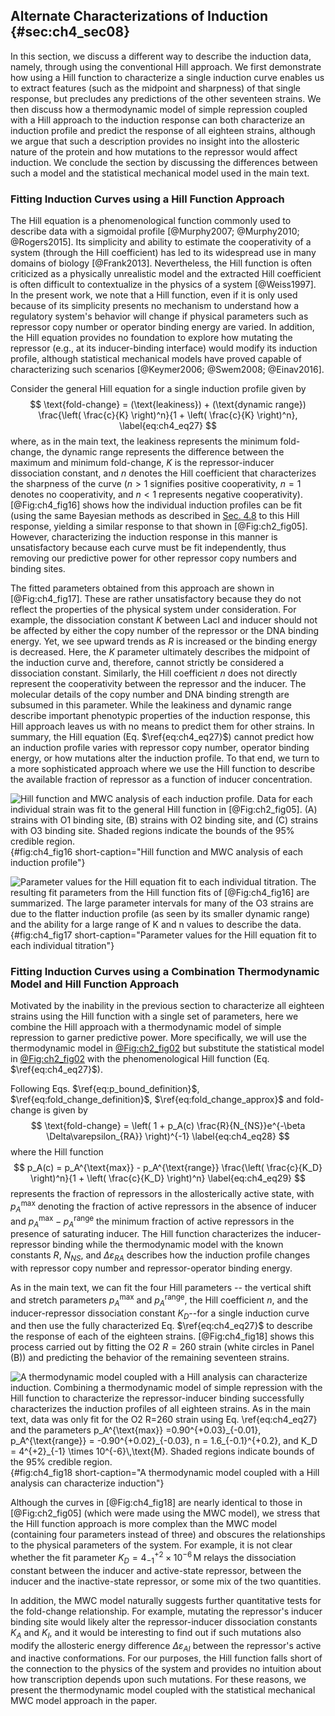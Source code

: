 ## Alternate Characterizations of Induction {#sec:ch4_sec08}

In this section, we discuss a different way to describe the induction data,
namely, through using the conventional Hill approach. We first demonstrate how
using a Hill function to characterize a single induction curve enables us to
extract features (such as the midpoint and sharpness) of that single response,
but precludes any predictions of the other seventeen strains. We then discuss
how a thermodynamic model of simple repression coupled with a Hill approach to
the induction response can both characterize an induction profile and predict
the response of all eighteen strains, although we argue that such a description
provides no insight into the allosteric nature of the protein and how mutations
to the repressor would affect induction. We conclude the section by discussing
the differences between such a model and the statistical mechanical model used
in the main text.

### Fitting Induction Curves using a Hill Function Approach

The Hill equation is a phenomenological function commonly used to describe data
with a sigmoidal profile [@Murphy2007; @Murphy2010; @Rogers2015]. Its simplicity
and ability to estimate the cooperativity of a system (through the Hill
coefficient) has led to its widespread use in many domains of biology
[@Frank2013]. Nevertheless, the Hill function is often criticized as a
physically unrealistic model and the extracted Hill coefficient is often
difficult to contextualize in the physics of a system [@Weiss1997]. In the
present work, we note that a Hill function, even if it is only used because of
its simplicity presents no mechanism to understand how a regulatory system's
behavior will change if physical parameters such as repressor copy number or
operator binding energy are varied. In addition, the Hill equation provides no
foundation to explore how mutating the repressor (e.g., at its inducer-binding
interface) would modify its induction profile, although statistical mechanical
models have proved capable of characterizing such scenarios [@Keymer2006;
@Swem2008; @Einav2016].

Consider the general Hill equation for a single induction profile given
by 
$$
\text{fold-change} = (\text{leakiness}) + (\text{dynamic range}) 
\frac{\left( \frac{c}{K} \right)^n}{1 + \left( \frac{c}{K} \right)^n},
\label{eq:ch4_eq27}
$$
where, as in the main text, the leakiness represents the minimum fold-change,
the dynamic range represents the difference between the maximum and minimum
fold-change, $K$ is the repressor-inducer dissociation constant, and $n$ denotes
the Hill coefficient that characterizes the sharpness of the curve ($n > 1$
signifies positive cooperativity, $n = 1$ denotes no cooperativity, and $n < 1$
represents negative cooperativity). [@Fig:ch4_fig16] shows how the individual
induction profiles can be fit (using the same Bayesian methods as described in
[Sec. 4.8](#sec:ch4_sec09) to this Hill response, yielding a similar response to
that shown in [@Fig:ch2_fig05]. However, characterizing the induction response
in this manner is unsatisfactory because each curve must be fit independently,
thus removing our predictive power for other repressor copy numbers and binding
sites.

The fitted parameters obtained from this approach are shown in [@Fig:ch4_fig17].
These are rather unsatisfactory because they do not reflect the properties of
the physical system under consideration. For example, the dissociation constant
$K$ between LacI and inducer should not be affected by either the copy number of
the repressor or the DNA binding energy. Yet, we see upward trends as $R$ is
increased or the binding energy is decreased. Here, the $K$ parameter ultimately
describes the midpoint of the induction curve and, therefore, cannot strictly be
considered a dissociation constant. Similarly, the Hill coefficient $n$ does not
directly represent the cooperativity between the repressor and the inducer. The
molecular details of the copy number and DNA binding strength are subsumed in
this parameter. While the leakiness and dynamic range describe important
phenotypic properties of the induction response, this Hill approach leaves us
with no means to predict them for other strains. In summary, the Hill equation
(Eq. $\ref{eq:ch4_eq27}$) cannot predict how an induction profile varies with
repressor copy number, operator binding energy, or how mutations alter the
induction profile. To that end, we turn to a more sophisticated approach where
we use the Hill function to describe the available fraction of repressor as a
function of inducer concentration.

![**Hill function and MWC analysis of each induction profile.** Data for each
individual strain was fit to the general Hill function in [@Fig:ch2_fig05]. (A)
strains with O1 binding site, (B) strains with O2 binding site, and (C) strains
with O3 binding site. Shaded regions indicate the bounds of the 95\% credible
region.](ch4_fig16){#fig:ch4_fig16 short-caption="Hill function and MWC analysis
of each induction profile"}

![**Parameter values for the Hill equation fit to each individual titration.**
The resulting fit parameters from the Hill function fits of [@Fig:ch4_fig16] are
summarized. The large parameter intervals for many of the O3 strains are due to
the flatter induction profile (as seen by its smaller dynamic range) and the
ability for a large range of $K$ and $n$ values to describe the
data.](ch4_fig17){#fig:ch4_fig17 short-caption="Parameter values for the Hill
equation fit to each individual titration"}

### Fitting Induction Curves using a Combination Thermodynamic Model and Hill Function Approach

Motivated by the inability in the previous section to characterize all eighteen
strains using the Hill function with a single set of parameters, here we combine
the Hill approach with a thermodynamic model of simple repression to garner
predictive power. More specifically, we will use the thermodynamic model in
[@Fig:ch2_fig02](A) but substitute the statistical model in [@Fig:ch2_fig02](B)
with the phenomenological Hill function (Eq. $\ref{eq:ch4_eq27}$).

Following Eqs. $\ref{eq:p_bound_definition}$, $\ref{eq:fold_change_definition}$,
$\ref{eq:fold_change_approx}$ and fold-change is given by
$$
\text{fold-change} = \left( 1 + p_A(c) \frac{R}{N_{NS}}e^{-\beta
\Delta\varepsilon_{RA}} \right)^{-1}
\label{eq:ch4_eq28}
$$
where the Hill function
$$
p_A(c) = p_A^{\text{max}} - p_A^{\text{range}}
\frac{\left( \frac{c}{K_D} \right)^n}{1 + \left( \frac{c}{K_D} \right)^n}
\label{eq:ch4_eq29}
$$
represents the fraction of repressors in the allosterically active state, with
$p_A^{\text{max}}$ denoting the fraction of active repressors in the absence of
inducer and $p_A^{\text{max}} - p_A^{\text{range}}$ the minimum fraction of
active repressors in the presence of saturating inducer. The Hill function
characterizes the inducer-repressor binding while the thermodynamic model with
the known constants $R$, $N_{NS}$, and $\Delta\varepsilon_{RA}$ describes how
the induction profile changes with repressor copy number and repressor-operator
binding energy.

As in the main text, we can fit the four Hill parameters -- the vertical shift
and stretch parameters $p_A^{\text{max}}$ and $p_A^{\text{range}}$, the Hill
coefficient $n$, and the inducer-repressor dissociation constant $K_D$--for a
single induction curve and then use the fully characterized Eq.
$\ref{eq:ch4_eq27}$ to describe the response of each of the eighteen strains.
[@Fig:ch4_fig18] shows this process carried out by fitting the O2 $R=260$ strain
(white circles in Panel (B)) and predicting the behavior of the remaining
seventeen strains.

![**A thermodynamic model coupled with a Hill analysis can characterize
induction.** Combining a thermodynamic model of simple repression with the Hill
function to characterize the repressor-inducer binding successfully
characterizes the induction profiles of all eighteen strains. As in the main
text, data was only fit for the O2 $R=260$ strain using Eq. $\ref{eq:ch4_eq27}$
and the parameters $p_A^{\text{max}} =0.90^{+0.03}_{-0.01}$, $p_A^{\text{range}}
= -0.90^{+0.02}_{-0.03}$, $n = 1.6_{-0.1}^{+0.2}$, and $K_D = 4^{+2}_{-1} \times
10^{-6}\,\text{M}$. Shaded regions indicate bounds of the 95% credible
region.](ch4_fig18){#fig:ch4_fig18 short-caption="A thermodynamic model coupled
with a Hill analysis can characterize induction"}

Although the curves in [@Fig:ch4_fig18] are nearly identical to those in
[@Fig:ch2_fig05] (which were made using the MWC model), we stress that the Hill
function approach is more complex than the MWC model (containing four parameters
instead of three) and obscures the relationships to the physical parameters of
the system. For example, it is not clear whether the fit parameter $K_D =
4^{+2}_{-1} \times 10^{-6}\,\text{M}$ relays the dissociation constant between
the inducer and active-state repressor, between the inducer and the
inactive-state repressor, or some mix of the two quantities.

In addition, the MWC model naturally suggests further quantitative tests for the
fold-change relationship. For example, mutating the repressor's inducer binding
site would likely alter the repressor-inducer dissociation constants $K_A$ and
$K_I$, and it would be interesting to find out if such mutations also modify the
allosteric energy difference $\Delta\varepsilon_{AI}$ between the repressor's
active and inactive conformations. For our purposes, the Hill function falls
short of the connection to the physics of the system and provides no intuition
about how transcription depends upon such mutations. For these reasons, we
present the thermodynamic model coupled with the statistical mechanical MWC
model approach in the paper.
